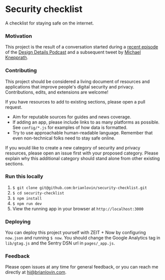 # Security checklist
A checklist for staying safe on the internet.

### Motivation
This project is the result of a conversation started during a [recent episode](https://spec.fm/podcasts/design-details/249464) of the [Design Details Podcast](https://spec.fm/podcasts/design-details/) and a subsequent tweet by [Michael Knepprath](https://twitter.com/mknepprath/status/1083966912420372481).

### Contributing
This project should be considered a living document of resources and applications that improve people's digital security and privacy. Contributions, edits, and extensions are welcome!

If you have resources to add to existing sections, please open a pull request.

- Aim for reputable sources for guides and news coverage.
- If adding an app, please include links to as many platforms as possible. See `config/*.js` for examples of how data is formatted.
- Try to use approachable human-readable language. Remember that even non-technical folks need to stay safe online.

If you would like to create a new category of security and privacy resources, please open an issue first with your proposed category. Please explain why this additional category should stand alone from other existing sections.

### Run this locally
1. `$ git clone git@github.com:brianlovin/security-checklist.git`
2. `$ cd security-checklist`
3. `$ npm install`
4. `$ npm run dev`
5. View the running app in your browser at `http://localhost:3000`

### Deploying
You can deploy this project yourself with ZEIT + Now by configuring `now.json` and running `$ now`. You should change the Google Analytics tag in `lib/gtag.js` and the Sentry DSN url in `pages/_app.js`.

### Feedback
Please open issues at any time for general feedback, or you can reach me directly at hi@brianlovin.com.
